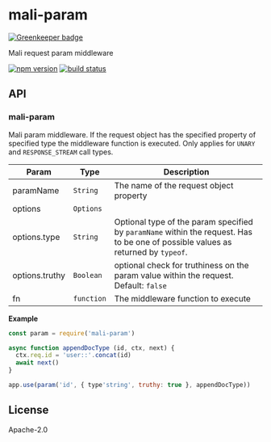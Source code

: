 # mali-param

[![Greenkeeper badge](https://badges.greenkeeper.io/malijs/param.svg)](https://greenkeeper.io/)

Mali request param middleware

[![npm version](https://img.shields.io/npm/v/mali-param.svg?style=flat-square)](https://www.npmjs.com/package/mali-param)
[![build status](https://img.shields.io/travis/malijs/param/master.svg?style=flat-square)](https://travis-ci.org/malijs/param)

## API

<a name="module_mali-param"></a>

### mali-param
Mali param middleware. If the request object has the specified property
of specified type the middleware function is executed.
Only applies for <code>UNARY</code> and <code>RESPONSE_STREAM</code> call types.


| Param | Type | Description |
| --- | --- | --- |
| paramName | <code>String</code> | The name of the request object property |
| options | <code>Options</code> |  |
| options.type | <code>String</code> | Optional type of the param specified by <code>paramName</code> within the request.                                    Has to be one of possible values as returned by <code>typeof</code>. |
| options.truthy | <code>Boolean</code> | optional check for truthiness on the param value within the request.                                           Default: <code>false</code> |
| fn | <code>function</code> | The middleware function to execute |

**Example**  

```js
const param = require('mali-param')

async function appendDocType (id, ctx, next) {
  ctx.req.id = 'user::'.concat(id)
  await next()
}

app.use(param('id', { type'string', truthy: true }, appendDocType))
```

## License

  Apache-2.0

